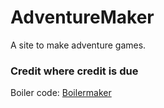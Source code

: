 # AdventureMaker

A site to make adventure games.

### Credit where credit is due

Boiler code: [Boilermaker](https://github.com/FullstackAcademy/boilermaker)
